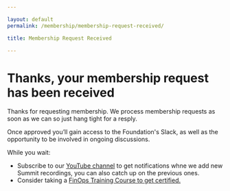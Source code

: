```yaml
---

layout: default
permalink: /membership/membership-request-received/

title: Membership Request Received

---
```


# Thanks, your membership request has been received

Thanks for requesting membership. We process membership requests as soon as we can so just hang tight for a resply.

Once approved you’ll gain access to the Foundation's Slack, as well as the opportunity to be involved in ongoing discussions.

While you wait:

* Subscribe to our [YouTube channel](https://www.youtube.com/channel/UCyl26lvnoySlGWlF5oNHvYA) to get notifications whne we add new Summit recordings, you can also catch up on the previous ones.
* Consider taking a [FinOps Training Course to get certified.](https://learn.finops.org/)